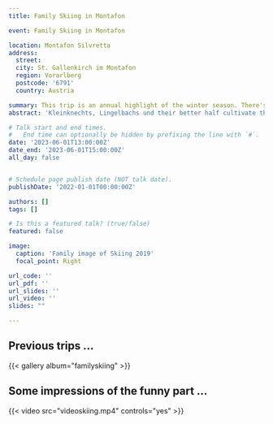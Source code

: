 ```yaml
---
title: Family Skiing in Montafon

event: Family Skiing in Montafon

location: Montafon Silvretta
address:
  street: 
  city: St. Gallenkirch im Montafon
  region: Vorarlberg
  postcode: '6791'
  country: Austria

summary: This trip is an annual highlight of the winter season. There's nothing better than hitting the slopes and enjoying the fresh mountain air while being teased by loving, snowball-throwing siblings, parents and spouses. Let's hope for fluffy deep snow, great sunny weather and some memorable ski descents.   
abstract: 'Kleinknechts, Lingelbachs und their better half cultivate the tradition of enjoying skiing without limits.'

# Talk start and end times.
#   End time can optionally be hidden by prefixing the line with `#`.
date: '2023-06-01T13:00:00Z'
date_end: '2023-06-01T15:00:00Z'
all_day: false


# Schedule page publish date (NOT talk date).
publishDate: '2022-01-01T00:00:00Z'

authors: []
tags: []

# Is this a featured talk? (true/false)
featured: false

image:
  caption: 'Family image of Skiing 2019'
  focal_point: Right

url_code: ''
url_pdf: ''
url_slides: ''
url_video: ''
slides: ""

---
```


## Previous trips ...

{{< gallery album="familyskiing" >}}

## Some impressions of the funny part ...

{{< video src="videoskiing.mp4" controls="yes" >}}